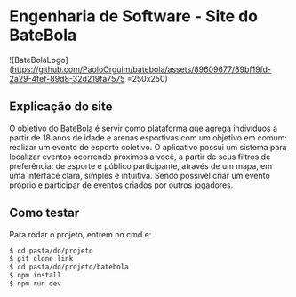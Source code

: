 # Engenharia de Software - Site do BateBola

![BateBolaLogo](https://github.com/PaoloOrguim/batebola/assets/89609677/89bf19fd-2a29-4fef-89d8-32d219fa7575 =250x250)

## Explicação do site

O objetivo do BateBola é servir como plataforma que agrega indivíduos a partir de 18 anos de idade e arenas esportivas com um objetivo em comum:
realizar um evento de esporte coletivo. O aplicativo possui um sistema para localizar eventos ocorrendo próximos a você, a partir de seus filtros
de preferência: de esporte e público participante, através de um mapa, em uma interface clara, simples e intuitiva. Sendo possível criar um evento
próprio e participar de eventos criados por outros jogadores.

## Como testar

Para rodar o projeto, entrem no cmd e:

```bash
$ cd pasta/do/projeto
$ git clone link
$ cd pasta/do/projeto/batebola
$ npm install
$ npm run dev
```
